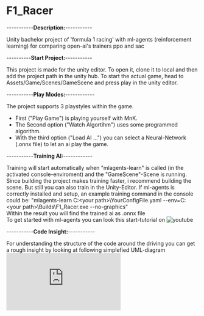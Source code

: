 # F1_Racer
-----------**Description:**-----------

Unity bachelor project of 'formula 1 racing' with ml-agents (reinforcement learning) for comparing open-ai's trainers ppo and sac

----------**Start Project:**-----------

This project is made for the unity editor. To open it, clone it to local and then add the project path in the unity hub.
To start the actual game, head to Assets/Game/Scenes/GameScene and press play in the unity editor.

-----------**Play Modes:**------------

The project supports 3 playstyles within the game.
 - First ("Play Game") is playing yourself with MnK.
 - The Second option ("Watch Algortihm") uses some programmed algorithm.
 - With the third option ("Load AI ...") you can select a Neural-Network (.onnx file) to let an ai play the game.

-----------**Training AI:**------------

Training will start automatically when "mlagents-learn" is called (in the activated console-enviroment) and the "GameScene"-Scene is running.
Since building the project makes training faster, i recommend building the scene. But still you can also train in the Unity-Editor.
If ml-agents is correctly installed and setup, an example training command in the console could be: "mlagents-learn C:\<your path>\YourConfigFile.yaml --env=C:\<your path>\Builds\F1_Racer.exe --no-graphics"
<br/>Within the result you will find the trained ai as .onnx file
<br/>To get started with ml-agents you can look this start-tutorial on ![youtube](https://www.youtube.com/watch?v=RANRz9oyzko)

-----------**Code Insight:**-----------

For understanding the structure of the code around the driving you can get a rough insight by looking at following simplefied UML-diagram ![Assets/Game/Docs](https://github.com/JoshuaBluem/F1_Racer/tree/main/Assets/Game/Docs/CarDrive_UML.drawio.pdf)
